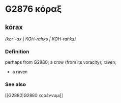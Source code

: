 # G2876 κόραξ

## kórax

_(kor'-ax | KOH-rahks | KOH-rahks)_

### Definition

perhaps from G2880; a crow (from its voracity); raven; 

- a raven

### See also

[[G2880|G2880 κορέννυμι]]

